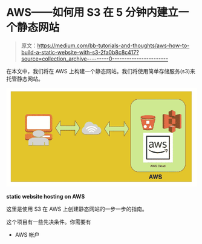 # AWS——如何用 S3 在 5 分钟内建立一个静态网站

> 原文：<https://medium.com/bb-tutorials-and-thoughts/aws-how-to-build-a-static-website-with-s3-2fa0b8c8c417?source=collection_archive---------0----------------------->

在本文中，我们将在 AWS 上构建一个静态网站。我们将使用简单存储服务(s3)来托管静态网站。

![](img/f6bc57e7b5caec5b1d8d4c3fd4840df5.png)

**static website hosting on AWS**

这里是使用 S3 在 AWS 上创建静态网站的一步一步的指南。

这个项目有一些先决条件。你需要有

*   AWS 帐户
